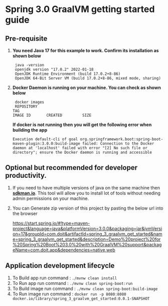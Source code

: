 # Spring 3.0 GraalVM getting started guide


## __Pre-requisite__ 

1. __You need Java 17 for this example to work. Confirm its installation as shown below__
    
        java -version
        openjdk version "17.0.2" 2022-01-18
        OpenJDK Runtime Environment (build 17.0.2+8-86)
        OpenJDK 64-Bit Server VM (build 17.0.2+8-86, mixed mode, sharing)

1. __Docker Daemon is running on your machine. You can check as shown below__

    ```
     docker images
     REPOSITORY                                                       TAG                                                                          IMAGE ID       CREATED         SIZE   
    ```
    __If docker is not running then you will get the following error when building the app__ 
     ```
    Execution default-cli of goal org.springframework.boot:spring-boot-maven-plugin:3.0.0:build-image failed: Connection to the Docker daemon at 'localhost' failed with error "[2] No such file or directory"; ensure the Docker daemon is running and accessible 
    ```
## __Optional but recommended for developer productivity.__ 

1. If you need to have multiple versions of java on the same machine then __[sdkman.io](https://sdkman.io/)__. This tool will allow you to install lot of tools without needing admin permissions on your machine. 

1. You can Generate zip version of this project by pasting the below url into the browser 

    https://start.spring.io/#!type=maven-project&language=java&platformVersion=3.0.0&packaging=jar&jvmVersion=17&groupId=com.doit&artifactId=spring_3_graalvm_get_started&name=spring_3_graalvm_get_started&description=Demo%20project%20for%20Spring%20Boot%203.0%20with%20GraalVM%20support&packageName=com.doit.app&dependencies=native,web

## Application development lifecycle 

1. To Build app run command : ```./mvnw clean install```
1. To Run app run command : ```./mvnw clean spring-boot:run```
1. To Build image run command : ```./mvnw clean spring-boot:build-image```
1. To Run image run command : ```docker run -p 8080:8080 docker.io/library/spring_3_graalvm_get_started:0.0.1-SNAPSHOT```